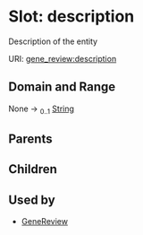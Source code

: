
# Slot: description

Description of the entity

URI: [gene_review:description](https://w3id.org/ai4curation/gene_review/description)


## Domain and Range

None &#8594;  <sub>0..1</sub> [String](types/String.md)

## Parents


## Children


## Used by

 * [GeneReview](GeneReview.md)
